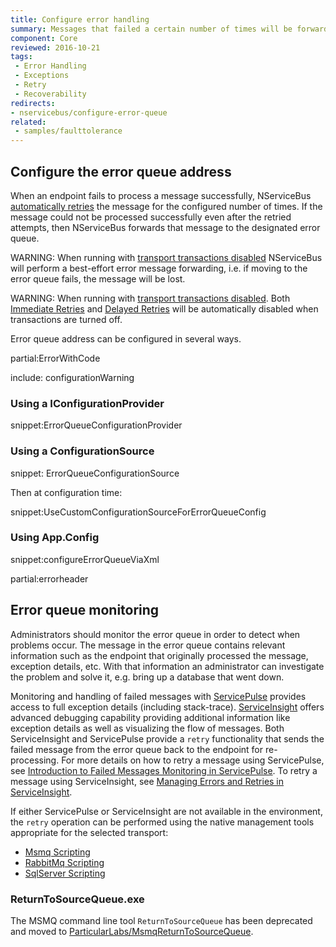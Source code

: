 ```yaml
---
title: Configure error handling
summary: Messages that failed a certain number of times will be forwarded to the error queue. This page shows how to configure error handling.
component: Core
reviewed: 2016-10-21
tags:
 - Error Handling
 - Exceptions
 - Retry
 - Recoverability
redirects:
- nservicebus/configure-error-queue
related:
 - samples/faulttolerance
---
```


## Configure the error queue address

When an endpoint fails to process a message successfully, NServiceBus [automatically retries](/nservicebus/recoverability/configure-immediate-retries.md) the message for the configured number of times. If the message could not be processed successfully even after the retried attempts, then NServiceBus forwards that message to the designated error queue.

WARNING: When running with [transport transactions disabled](/nservicebus/transports/transactions.md#transactions-unreliable-transactions-disabled) NServiceBus will perform a best-effort error message forwarding, i.e. if moving to the error queue fails, the message will be lost.

WARNING: When running with [transport transactions disabled](/nservicebus/transports/transactions.md#transactions-unreliable-transactions-disabled). Both [Immediate Retries](/nservicebus/recoverability/#immediate-retries) and [Delayed Retries](/nservicebus/recoverability/#delayed-retries) will be automatically disabled when transactions are turned off.

Error queue address can be configured in several ways.

partial:ErrorWithCode

include: configurationWarning

### Using a IConfigurationProvider

snippet:ErrorQueueConfigurationProvider


### Using a ConfigurationSource

snippet: ErrorQueueConfigurationSource

Then at configuration time:

snippet:UseCustomConfigurationSourceForErrorQueueConfig


### Using App.Config

snippet:configureErrorQueueViaXml

partial:errorheader


## Error queue monitoring

Administrators should monitor the error queue in order to detect when problems occur. The message in the error queue contains relevant information such as the endpoint that originally processed the message, exception details, etc. With that information an administrator can investigate the problem and solve it, e.g. bring up a database that went down.

Monitoring and handling of failed messages with [ServicePulse](/servicepulse/) provides access to full exception details (including stack-trace). [ServiceInsight](/serviceinsight/) offers advanced debugging capability providing additional information like exception details as well as visualizing the flow of messages. Both ServiceInsight and ServicePulse provide a `retry` functionality that sends the failed message from the error queue back to the endpoint for re-processing. For more details on how to retry a message using ServicePulse, see [Introduction to Failed Messages Monitoring in ServicePulse](/servicepulse/intro-failed-messages.md). To retry a message using ServiceInsight, see [Managing Errors and Retries in ServiceInsight](/serviceinsight/managing-errors-and-retries.md).

If either ServicePulse or ServiceInsight are not available in the environment, the `retry` operation can be performed using the native management tools appropriate for the selected transport:

 * [Msmq Scripting](/nservicebus/msmq/operations-scripting.md)
 * [RabbitMq Scripting](/nservicebus/rabbitmq/operations-scripting.md)
 * [SqlServer Scripting](/nservicebus/sqlserver/operations-scripting.md)


### ReturnToSourceQueue.exe

The MSMQ command line tool `ReturnToSourceQueue` has been deprecated and moved to [ParticularLabs/MsmqReturnToSourceQueue](https://github.com/ParticularLabs/MsmqReturnToSourceQueue/).
